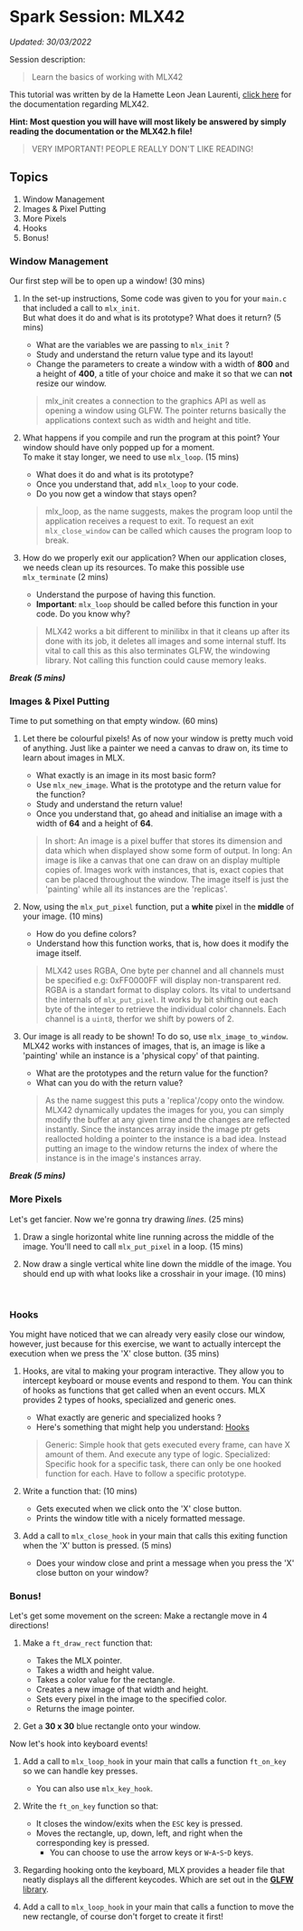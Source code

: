 # Spark Session: MLX42
*Updated: 30/03/2022*

Session description:
> Learn the basics of working with MLX42

This tutorial was written by de la Hamette Leon Jean Laurenti, [click here](https://github.com/codam-coding-college/MLX42/wiki) for the documentation regarding MLX42.

**Hint: Most question you will have will most likely be answered by simply reading the documentation or the MLX42.h file!**
> VERY IMPORTANT! PEOPLE REALLY DON'T LIKE READING!

## Topics
1. Window Management
2. Images & Pixel Putting
3. More Pixels
4. Hooks
4. Bonus!

### Window Management
Our first step will be to open up a window! (30 mins)

1. In the set-up instructions, Some code was given to you for your `main.c` that included a call to `mlx_init`.  
    But what does it do and what is its prototype? What does it return? (5 mins)
	- What are the variables we are passing to `mlx_init` ?
	- Study and understand the return value type and its layout!
	- Change the parameters to create a window with a width of **800** and a height of **400**, a title of your choice and make it so that we can **not** resize our window.
	> mlx_init creates a connection to the graphics API as well as opening a window using GLFW.
	> The pointer returns basically the applications context such as width and height and title.

2. What happens if you compile and run the program at this point? Your window should have only popped up for a moment.  
    To make it stay longer, we need to use `mlx_loop`. (15 mins)
    - What does it do and what is its prototype?
    - Once you understand that, add `mlx_loop` to your code.
    - Do you now get a window that stays open?
	> mlx_loop, as the name suggests, makes the program loop until the application receives a request to exit.
	> To request an exit `mlx_close_window` can be called which causes the program loop to break.

3. How do we properly exit our application? When our application closes, we needs clean up its resources.
	To make this possible use `mlx_terminate` (2 mins)
	- Understand the purpose of having this function.
	- **Important**: `mlx_loop` should be called before this function in your code. Do you know why?
	> MLX42 works a bit different to minilibx in that it cleans up after its done with its job, it deletes all images and some internal stuff. Its vital to call this as this also terminates GLFW, the windowing library.
	> Not calling this function could cause memory leaks.

***Break (5 mins)***

### Images & Pixel Putting
Time to put something on that empty window. (60 mins)

1. Let there be colourful pixels! As of now your window is pretty much void of anything. Just like a painter we need a canvas to draw on, its time to learn about images in MLX.
	- What exactly is an image in its most basic form?
	- Use `mlx_new_image`. What is the prototype and the return value for the function?
	- Study and understand the return value!
    - Once you understand that, go ahead and initialise an image with a width of **64** and a height of **64**.
	> In short: An image is a pixel buffer that stores its dimension and data which when displayed show some form of output.
	> In long: An image is like a canvas that one can draw on an display multiple copies of. Images work with instances, that is, exact copies that can be placed throughout the window. The image itself is just the 'painting' while all its instances are the 'replicas'.

2. Now, using the `mlx_put_pixel` function, put a **white** pixel in the **middle** of your image. (10 mins)
	- How do you define colors?
	- Understand how this function works, that is, how does it modify the image itself.
	> MLX42 uses RGBA, One byte per channel and all channels must be specified e.g: 0xFF0000FF will display non-transparent red. RGBA is a standart format to display colors.
	> Its vital to undertsand the internals of `mlx_put_pixel`. It works by bit shifting out each byte of the integer to retrieve the individual color channels. Each channel is a `uint8`, therfor we shift by powers of 2.

3. Our image is all ready to be shown! To do so, use `mlx_image_to_window`. MLX42 works with instances of images, that is, an image is like a 'painting' while an instance is a 'physical copy' of that painting.
	- What are the prototypes and the return value for the function?
	- What can you do with the return value?
	> As the name suggest this puts a 'replica'/copy onto the window. MLX42 dynamically updates the images for you, you can simply modify the buffer at any given time and the changes are reflected instantly.
	> Since the instances array inside the image ptr gets reallocted holding a pointer to the instance is a bad idea. Instead putting an image to the window returns the index of where the instance is in the image's instances array.

***Break (5 mins)***

### More Pixels
Let's get fancier. Now we're gonna try drawing *lines*. (25 mins)

1. Draw a single horizontal white line running across the middle of the image. You'll need to call `mlx_put_pixel` in a loop. (15 mins)

2. Now draw a single vertical white line down the middle of the image. You should end up with what looks like a crosshair in your image. (10 mins)

&nbsp;  
### Hooks
You might have noticed that we can already very easily close our window, however, just because for this exercise, we want to actually intercept the execution when we press the 'X' close button. (35 mins)

1. Hooks, are vital to making your program interactive. They allow you to intercept keyboard or mouse events and respond to them. You can think of hooks as functions that get called when an event occurs. MLX provides 2 types of hooks, specialized and generic ones.
	- What exactly are generic and specialized hooks ?
	- Here's something that might help you understand: [Hooks](https://github.com/codam-coding-college/MLX42/wiki/Hooks)
	> Generic: Simple hook that gets executed every frame, can have X amount of them. And execute any type of logic.
	> Specialized: Specific hook for a specific task, there can only be one hooked function for each. Have to follow a specific prototype.

2. Write a function that: (10 mins)
	- Gets executed when we click onto the 'X' close button.
    - Prints the window title with a nicely formatted message.

3. Add a call to `mlx_close_hook` in your main that calls this exiting function when the 'X' button is pressed. (5 mins)
    - Does your window close and print a message when you press the 'X' close button on your window?

### Bonus!
Let's get some movement on the screen: Make a rectangle move in 4 directions!

1. Make a `ft_draw_rect` function that:
   - Takes the MLX pointer.
   - Takes a width and height value.
   - Takes a color value for the rectangle.
   - Creates a new image of that width and height.
   - Sets every pixel in the image to the specified color.
   - Returns the image pointer.

2. Get a **30 x 30** blue rectangle onto your window.

Now let's hook into keyboard events!
1. Add a call to `mlx_loop_hook` in your main that calls a function `ft_on_key` so we can handle key presses.
	- You can also use `mlx_key_hook`.

2. Write the `ft_on_key` function so that:
    - It closes the window/exits when the `ESC` key is pressed.
    - Moves the rectangle, up, down, left, and right when the corresponding key is pressed.
        - You can choose to use the arrow keys or `W`-`A`-`S`-`D` keys.

3. Regarding hooking onto the keyboard, MLX provides a header file that neatly displays all the different keycodes. Which are set out
in the [**GLFW** library](https://www.glfw.org/docs/3.3/group__keys.html).

4. Add a call to `mlx_loop_hook` in your main that calls a function to move the new rectangle, of course don't forget to create it first!

